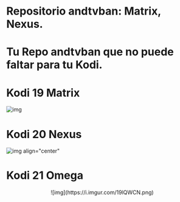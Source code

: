 # Repositorio andtvban: Matrix, Nexus. 

# Tu Repo andtvban que no puede faltar para tu Kodi.

# Kodi 19 Matrix
![img](https://i.imgur.com/FmHatKc.png)

# Kodi 20 Nexus
![img align="center"](https://i.imgur.com/19lQWCN.png)

# Kodi 21 Omega
<p align="center">
![img](https://i.imgur.com/19lQWCN.png)
</p>


